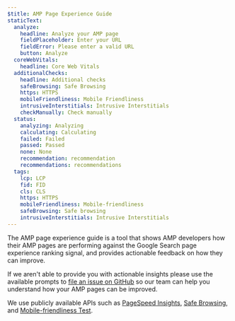```yaml
---
$title: AMP Page Experience Guide
staticText:
  analyze:
    headline: Analyze your AMP page
    fieldPlaceholder: Enter your URL
    fieldError: Please enter a valid URL
    button: Analyze
  coreWebVitals:
    headline: Core Web Vitals
  additionalChecks:
    headline: Additional checks
    safeBrowsing: Safe Browsing
    https: HTTPS
    mobileFriendliness: Mobile Friendliness
    intrusiveInterstitials: Intrusive Interstitials
    checkManually: Check manually
  status:
    analyzing: Analyzing
    calculating: Calculating
    failed: Failed
    passed: Passed
    none: None
    recommendation: recommendation
    recommendations: recommendations
  tags:
    lcp: LCP
    fid: FID
    cls: CLS
    https: HTTPS
    mobileFriendliness: Mobile-friendliness
    safeBrowsing: Safe browsing
    intrusiveInterstitials: Intrusive Interstitials
---
```


The AMP page experience guide is a tool that shows AMP developers how their AMP pages are performing against the Google Search page experience ranking signal, and provides actionable feedback on how they can improve.

If we aren't able to provide you with actionable insights please use the available prompts to [file an issue on GitHub](https://github.com/ampproject/amphtml/issues/new?assignees=&labels=Type:+Page+experience&template=page-experience.md&title=Page+experience+issue) so our team can help you understand how your AMP pages can be improved.

We use publicly available APIs such as [PageSpeed Insights](https://developers.google.com/speed/pagespeed/insights/), [Safe Browsing](https://developers.google.com/safe-browsing/v4/lookup-api), and [Mobile-friendliness Test](https://search.google.com/test/mobile-friendly).
